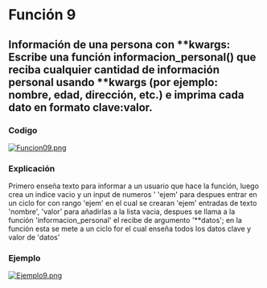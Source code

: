 # Función 9
## Información de una persona con **kwargs: Escribe una función informacion_personal() que reciba cualquier cantidad de información personal usando **kwargs (por ejemplo: nombre, edad, dirección, etc.) e imprima cada dato en formato clave:valor.
### Codigo
[![Funcion09.png](https://i.gyazo.com/86a836ead3f8e8e93d7ea52dcf5092bb.png)]()
### Explicación
Primero enseña texto para informar a un usuario que hace la función, luego crea un indice vacio y un input de numeros ' 'ejem' para despues entrar en un ciclo for con rango 'ejem' en el cual se crearan 'ejem' entradas de texto 'nombre', 'valor' para añadirlas a la lista vacia, despues se llama a la función 'informacion_personal' el recibe de argumento '**datos'; en la función esta se mete a un ciclo for el cual enseña todos los datos clave y valor de 'datos'
### Ejemplo
[![Ejemplo9.png](https://i.gyazo.com/b4198186875567db77921c9c643a276c.png)]()
